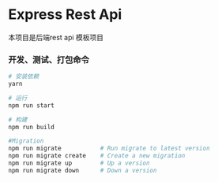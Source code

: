 # Express Rest Api

本项目是后端rest api 模板项目

### 开发、测试、打包命令
``` bash
# 安装依赖
yarn

# 运行
npm run start

# 构建
npm run build

#Migration
npm run migrate           # Run migrate to latest version
npm run migrate create    # Create a new migration
npm run migrate up        # Up a version
npm run migrate down      # Down a version

```
